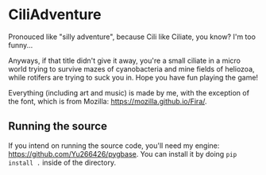 # CiliAdventure

Pronouced like "silly adventure", because Cili like Ciliate, you know? I'm too funny...

Anyways, if that title didn't give it away, you're a small ciliate in a micro world trying to survive mazes of cyanobacteria and mine fields of heliozoa, while rotifers are trying to suck you in.
Hope you have fun playing the game!

Everything (including art and music) is made by me, with the exception of the font, which is from Mozilla: https://mozilla.github.io/Fira/.

## Running the source
If you intend on running the source code, you'll need my engine: https://github.com/Yu266426/pygbase. 
You can install it by doing `pip install .` inside of the directory.
